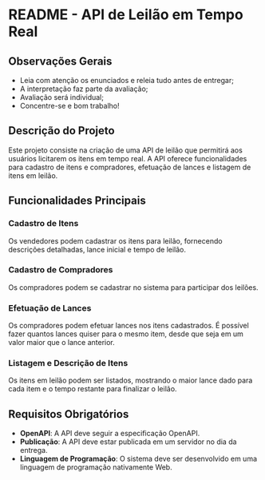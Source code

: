 # README - API de Leilão em Tempo Real

## Observações Gerais

- Leia com atenção os enunciados e releia tudo antes de entregar;
- A interpretação faz parte da avaliação;
- Avaliação será individual;
- Concentre-se e bom trabalho!

## Descrição do Projeto

Este projeto consiste na criação de uma API de leilão que permitirá aos usuários licitarem os itens em tempo real. A API oferece funcionalidades para cadastro de itens e compradores, efetuação de lances e listagem de itens em leilão.

## Funcionalidades Principais

### Cadastro de Itens
Os vendedores podem cadastrar os itens para leilão, fornecendo descrições detalhadas, lance inicial e tempo de leilão.

### Cadastro de Compradores
Os compradores podem se cadastrar no sistema para participar dos leilões.

### Efetuação de Lances
Os compradores podem efetuar lances nos itens cadastrados. É possível fazer quantos lances quiser para o mesmo item, desde que seja em um valor maior que o lance anterior.

### Listagem e Descrição de Itens
Os itens em leilão podem ser listados, mostrando o maior lance dado para cada item e o tempo restante para finalizar o leilão.

## Requisitos Obrigatórios

- **OpenAPI**: A API deve seguir a especificação OpenAPI.
- **Publicação**: A API deve estar publicada em um servidor no dia da entrega.
- **Linguagem de Programação**: O sistema deve ser desenvolvido em uma linguagem de programação nativamente Web.